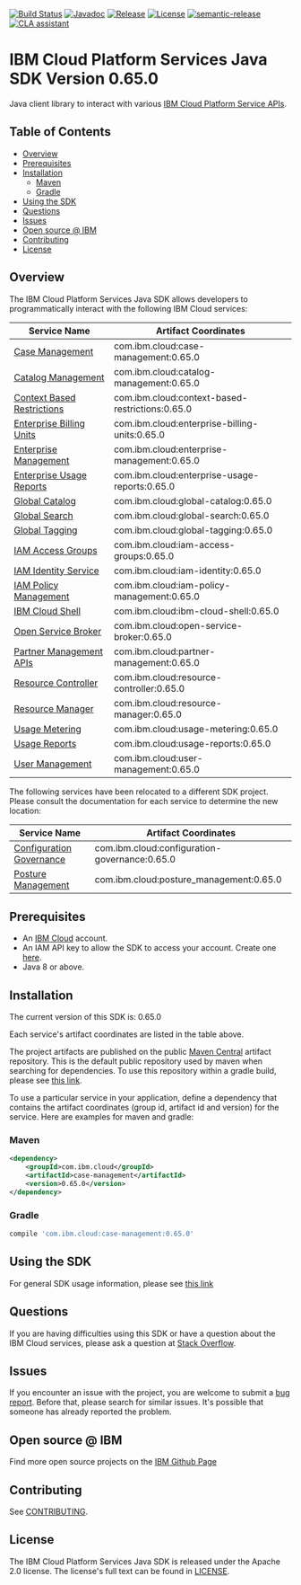 [![Build Status](https://github.com/IBM/platform-services-java-sdk/actions/workflows/build.yaml/badge.svg)](https://github.com/IBM/platform-services-java-sdk/actions/workflows/build.yaml)
[![Javadoc](https://img.shields.io/static/v1?label=javadoc&message=latest&color=blue)](https://ibm.github.io/platform-services-java-sdk/docs/latest)
[![Release](https://img.shields.io/github/v/release/IBM/platform-services-java-sdk)](https://github.com/IBM/platform-services-java-sdk/releases/latest)
[![License](https://img.shields.io/badge/License-Apache%202.0-blue.svg)](https://opensource.org/licenses/Apache-2.0)
[![semantic-release](https://img.shields.io/badge/%20%20%F0%9F%93%A6%F0%9F%9A%80-semantic--release-e10079.svg)](https://github.com/semantic-release/semantic-release)
[![CLA assistant](https://cla-assistant.io/readme/badge/IBM/platform-services-java-sdk)](https://cla-assistant.io/IBM/platform-services-java-sdk)



# IBM Cloud Platform Services Java SDK Version 0.65.0

Java client library to interact with various 
[IBM Cloud Platform Service APIs](https://cloud.ibm.com/docs?tab=api-docs&category=platform_services).

## Table of Contents

<!--
  The TOC below is generated using the `markdown-toc` node package.

      https://github.com/jonschlinkert/markdown-toc

  You should regenerate the TOC after making changes to this file.

      npx markdown-toc --maxdepth 4 -i README.md
  -->

<!-- toc -->

- [Overview](#overview)
- [Prerequisites](#prerequisites)
- [Installation](#installation)
  * [Maven](#maven)
  * [Gradle](#gradle)
- [Using the SDK](#using-the-sdk)
- [Questions](#questions)
- [Issues](#issues)
- [Open source @ IBM](#open-source--ibm)
- [Contributing](#contributing)
- [License](#license)

<!-- tocstop -->

## Overview

The IBM Cloud Platform Services Java SDK allows developers to programmatically interact with the following IBM Cloud services:

Service Name | Artifact Coordinates
--- | --- 
[Case Management](https://cloud.ibm.com/apidocs/case-management?code=java) | com.ibm.cloud:case-management:0.65.0
[Catalog Management](https://cloud.ibm.com/apidocs/resource-catalog/private-catalog?code=java) | com.ibm.cloud:catalog-management:0.65.0
[Context Based Restrictions](https://cloud.ibm.com/apidocs/context-based-restrictions?code=java) | com.ibm.cloud:context-based-restrictions:0.65.0
[Enterprise Billing Units](https://cloud.ibm.com/apidocs/enterprise-apis/billing-unit?code=java) | com.ibm.cloud:enterprise-billing-units:0.65.0
[Enterprise Management](https://cloud.ibm.com/apidocs/enterprise-apis/enterprise?code=java) | com.ibm.cloud:enterprise-management:0.65.0
[Enterprise Usage Reports](https://cloud.ibm.com/apidocs/enterprise-apis/resource-usage-reports?code=java) | com.ibm.cloud:enterprise-usage-reports:0.65.0
[Global Catalog](https://cloud.ibm.com/apidocs/resource-catalog/global-catalog?code=java) | com.ibm.cloud:global-catalog:0.65.0
[Global Search](https://cloud.ibm.com/apidocs/search?code=java) | com.ibm.cloud:global-search:0.65.0
[Global Tagging](https://cloud.ibm.com/apidocs/tagging?code=java) | com.ibm.cloud:global-tagging:0.65.0
[IAM Access Groups](https://cloud.ibm.com/apidocs/iam-access-groups?code=java) | com.ibm.cloud:iam-access-groups:0.65.0
[IAM Identity Service](https://cloud.ibm.com/apidocs/iam-identity-token-api?code=java) | com.ibm.cloud:iam-identity:0.65.0
[IAM Policy Management](https://cloud.ibm.com/apidocs/iam-policy-management?code=java) | com.ibm.cloud:iam-policy-management:0.65.0
[IBM Cloud Shell](https://cloud.ibm.com/apidocs/cloudshell?code=java) | com.ibm.cloud:ibm-cloud-shell:0.65.0
[Open Service Broker](https://cloud.ibm.com/apidocs/resource-controller/ibm-cloud-osb-api?code=java) | com.ibm.cloud:open-service-broker:0.65.0
[Partner Management APIs](https://cloud.ibm.com/apidocs/partner-apis/partner?code=go) | com.ibm.cloud:partner-management:0.65.0
[Resource Controller](https://cloud.ibm.com/apidocs/resource-controller/resource-controller?code=java) | com.ibm.cloud:resource-controller:0.65.0
[Resource Manager](https://cloud.ibm.com/apidocs/resource-controller/resource-manager?code=java) | com.ibm.cloud:resource-manager:0.65.0
[Usage Metering](https://cloud.ibm.com/apidocs/usage-metering?code=java) | com.ibm.cloud:usage-metering:0.65.0
[Usage Reports](https://cloud.ibm.com/apidocs/metering-reporting?code=java) | com.ibm.cloud:usage-reports:0.65.0
[User Management](https://cloud.ibm.com/apidocs/user-management?code=java) | com.ibm.cloud:user-management:0.65.0

The following services have been relocated to a different SDK project.
Please consult the documentation for each service to determine the new location:

Service Name | Artifact Coordinates
--- | --- 
[Configuration Governance](https://cloud.ibm.com/apidocs/security-compliance/config?code=java) | com.ibm.cloud:configuration-governance:0.65.0
[Posture Management](https://cloud.ibm.com/apidocs/security-compliance/posture?code=java) | com.ibm.cloud:posture_management:0.65.0

## Prerequisites

[ibm-cloud-onboarding]: https://cloud.ibm.com/registration

* An [IBM Cloud][ibm-cloud-onboarding] account.
* An IAM API key to allow the SDK to access your account. Create one [here](https://cloud.ibm.com/iam/apikeys).
* Java 8 or above.

## Installation
The current version of this SDK is: 0.65.0

Each service's artifact coordinates are listed in the table above.

The project artifacts are published on the public [Maven Central](https://repo1.maven.org/maven2/)
artifact repository.  This is the default public repository used by maven when searching for dependencies.
To use this repository within a gradle build, please see
[this link](https://docs.gradle.org/current/userguide/declaring_repositories.html).

To use a particular service in your application, define a dependency that contains the
artifact coordinates (group id, artifact id and version) for the service.
Here are examples for maven and gradle:

### Maven

```xml
<dependency>
    <groupId>com.ibm.cloud</groupId>
    <artifactId>case-management</artifactId>
    <version>0.65.0</version>
</dependency>
```

### Gradle
```gradle
compile 'com.ibm.cloud:case-management:0.65.0'
```

## Using the SDK
For general SDK usage information, please see [this link](https://github.com/IBM/ibm-cloud-sdk-common/blob/main/README.md)

## Questions

If you are having difficulties using this SDK or have a question about the IBM Cloud services,
please ask a question at
[Stack Overflow](http://stackoverflow.com/questions/ask?tags=ibm-cloud).

## Issues
If you encounter an issue with the project, you are welcome to submit a
[bug report](https://github.com/IBM/platform-services-java-sdk/issues).
Before that, please search for similar issues. It's possible that someone has already reported the problem.

## Open source @ IBM
Find more open source projects on the [IBM Github Page](http://ibm.github.io/)

## Contributing
See [CONTRIBUTING](CONTRIBUTING.md).

## License

The IBM Cloud Platform Services Java SDK is released under the Apache 2.0 license.
The license's full text can be found in
[LICENSE](LICENSE).
